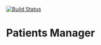 [![Build Status](https://travis-ci.org/akraxx/patients-manager.svg?branch=master)](https://travis-ci.org/akveo/ngx-admin)

# Patients Manager
